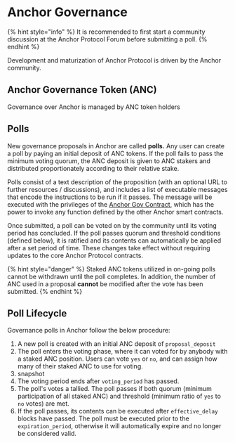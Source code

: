 # Anchor Governance

{% hint style="info" %}
It is recommended to first start a community discussion at the Anchor Protocol Forum before submitting a poll.
{% endhint %}

Development and maturization of Anchor Protocol is driven by the Anchor community.

## Anchor Governance Token \(ANC\)

Governance over Anchor is managed by ANC token holders





## Polls

New governance proposals in Anchor are called **polls.** Any user can create a poll by paying an initial deposit of ANC tokens. If the poll fails to pass the minimum voting quorum, the ANC deposit is given to ANC stakers and distributed proportionately according to their relative stake.

Polls consist of a text description of the proposition \(with an optional URL to further resources / discussions\), and includes a list of executable messages that encode the instructions to be run if it passes. The message will be executed with the privileges of the [Anchor Gov Contract](../../smart-contracts/anchor-token/gov.md), which has the power to invoke any function defined by the other Anchor smart contracts.

Once submitted, a poll can be voted on by the community until its voting period has concluded. If the poll passes quorum and threshold conditions \(defined below\), it is ratified and its contents can automatically be applied after a set period of time. These changes take effect without requiring updates to the core Anchor Protocol contracts.

{% hint style="danger" %}
Staked ANC tokens utilized in on-going polls cannot be withdrawn until the poll completes. In addition, the number of ANC used in a proposal **cannot** be modified after the vote has been submitted.
{% endhint %}

## Poll Lifecycle

Governance polls in Anchor follow the below procedure:

1. A new poll is created with an initial ANC deposit of `proposal_deposit`
2. The poll enters the voting phase, where it can voted for by anybody with a staked ANC position. Users can vote `yes` or `no`, and can assign how many of their staked ANC to use for voting.
3. snapshot
4. The voting period ends after `voting_period` has passed.
5. The poll's votes a tallied. The poll passes if both quorum \(minimum participation of all staked ANC\) and threshold \(minimum ratio of `yes` to `no` votes\) are met.
6. If the poll passes, its contents can be executed after `effective_delay` blocks have passed. The poll must be executed prior to the `expiration_period`, otherwise it will automatically expire and no longer be considered valid.

